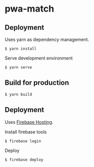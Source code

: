 # pwa-match

## Deployment
Uses yarn as dependency management.
```
$ yarn install
```
Serve development environment
```
$ yarn serve
```

## Build for production
```
$ yarn build
```

## Deployment
Uses [Firebase Hosting](https://firebase.google.com/docs/hosting/).

Install firebase tools
```
$ firebase login
```
Deploy
```
$ firebase deploy
```
